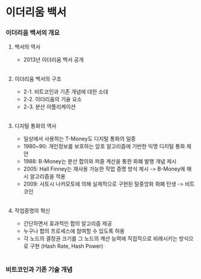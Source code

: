 <h1>이더리움 백서</h1>

<h3>이더리움 백서의 개요</h3>

1. 백서의 역사

   - 2013년 이더리움 백서 공개 <br/><br/>

2. 이더리움 백서의 구조

   - 2-1. 비트코인과 기존 개념에 대한 소대
   - 2-2. 이더리움의 기술 요소
   - 2-3. 분산 어플리케이션<br/><br/>

3. 디지털 통화의 역사

   - 일상에서 사용하는 T-Money도 디지털 통화의 일종
   - 1980~90: 개인정보를 보호하는 암호 알고리즘에 기반한 익명 디지털 통화 제안
   - 1988: B-Money는 분산 합의와 퍼즐 계산을 통한 화폐 발행 개념 제시
   - 2005: Hall Finney는 재사용 가능한 작업 증명 방식 제시 -> B-Money에 해시 알고리즘을 적용
   - 2009: 사토시 나카모토에 의해 실제적으로 구현된 탈중앙화 화폐 탄생 -> 비트코인<br/><br/>

4. 작업증명의 혁신
   - 간단하면서 효과적인 합의 알고리즘 제공
   - 누구나 합의 프로세스에 참여할 수 있도록 허용
   - 각 노드의 결정권 크기를 그 노드의 계산 능력에 직접적으로 비례시키는 방식으로 구현 (Hash Rate, Hash Power)<br/><br/>

<h3>비트코인과 기존 기술 개념</h3>
